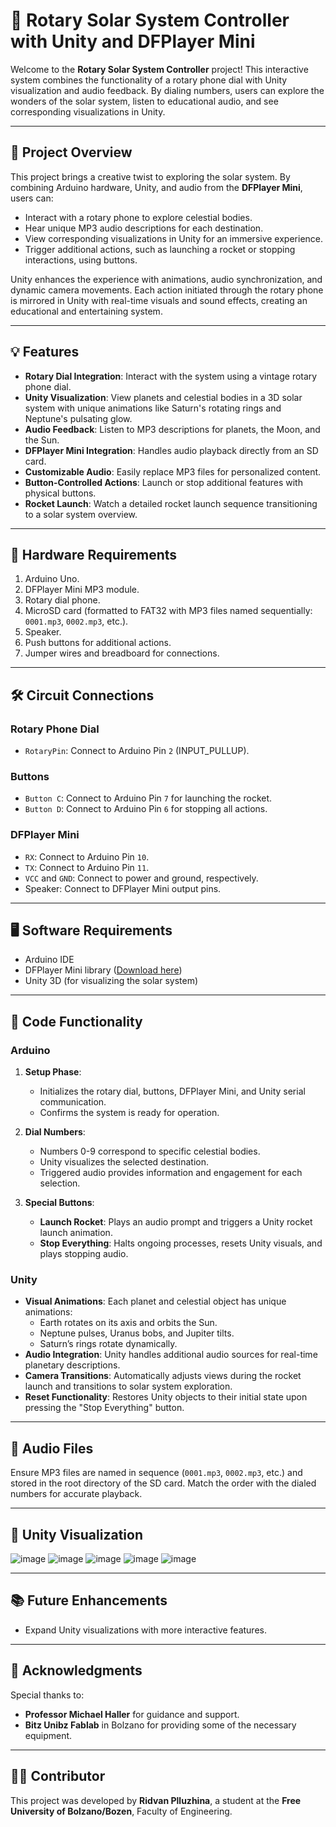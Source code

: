 # 🚀 Rotary Solar System Controller with Unity and DFPlayer Mini

Welcome to the **Rotary Solar System Controller** project! This interactive system combines the functionality of a rotary phone dial with Unity visualization and audio feedback. By dialing numbers, users can explore the wonders of the solar system, listen to educational audio, and see corresponding visualizations in Unity.

---

## 🎯 Project Overview

This project brings a creative twist to exploring the solar system. By combining Arduino hardware, Unity, and audio from the **DFPlayer Mini**, users can:
- Interact with a rotary phone to explore celestial bodies.
- Hear unique MP3 audio descriptions for each destination.
- View corresponding visualizations in Unity for an immersive experience.
- Trigger additional actions, such as launching a rocket or stopping interactions, using buttons.

Unity enhances the experience with animations, audio synchronization, and dynamic camera movements. Each action initiated through the rotary phone is mirrored in Unity with real-time visuals and sound effects, creating an educational and entertaining system.

---

## 💡 Features

- **Rotary Dial Integration**: Interact with the system using a vintage rotary phone dial.
- **Unity Visualization**: View planets and celestial bodies in a 3D solar system with unique animations like Saturn's rotating rings and Neptune's pulsating glow.
- **Audio Feedback**: Listen to MP3 descriptions for planets, the Moon, and the Sun.
- **DFPlayer Mini Integration**: Handles audio playback directly from an SD card.
- **Customizable Audio**: Easily replace MP3 files for personalized content.
- **Button-Controlled Actions**: Launch or stop additional features with physical buttons.
- **Rocket Launch**: Watch a detailed rocket launch sequence transitioning to a solar system overview.

---

## 🔧 Hardware Requirements

1. Arduino Uno.
2. DFPlayer Mini MP3 module.
3. Rotary dial phone.
4. MicroSD card (formatted to FAT32 with MP3 files named sequentially: `0001.mp3`, `0002.mp3`, etc.).
5. Speaker.
6. Push buttons for additional actions.
7. Jumper wires and breadboard for connections.

---

## 🛠️ Circuit Connections

### **Rotary Phone Dial**
- `RotaryPin`: Connect to Arduino Pin `2` (INPUT_PULLUP).
  
### **Buttons**
- `Button C`: Connect to Arduino Pin `7` for launching the rocket.
- `Button D`: Connect to Arduino Pin `6` for stopping all actions.

### **DFPlayer Mini**
- `RX`: Connect to Arduino Pin `10`.
- `TX`: Connect to Arduino Pin `11`.
- `VCC` and `GND`: Connect to power and ground, respectively.
- Speaker: Connect to DFPlayer Mini output pins.

---

## 🖥️ Software Requirements

- Arduino IDE
- DFPlayer Mini library ([Download here](https://github.com/DFRobot/DFRobotDFPlayerMini))
- Unity 3D (for visualizing the solar system)

---

## 📜 Code Functionality

### Arduino
1. **Setup Phase**:
   - Initializes the rotary dial, buttons, DFPlayer Mini, and Unity serial communication.
   - Confirms the system is ready for operation.

2. **Dial Numbers**:
   - Numbers 0-9 correspond to specific celestial bodies.
   - Unity visualizes the selected destination.
   - Triggered audio provides information and engagement for each selection.

3. **Special Buttons**:
   - **Launch Rocket**: Plays an audio prompt and triggers a Unity rocket launch animation.
   - **Stop Everything**: Halts ongoing processes, resets Unity visuals, and plays stopping audio.

### Unity
- **Visual Animations**: Each planet and celestial object has unique animations:
  - Earth rotates on its axis and orbits the Sun.
  - Neptune pulses, Uranus bobs, and Jupiter tilts.
  - Saturn’s rings rotate dynamically.
- **Audio Integration**: Unity handles additional audio sources for real-time planetary descriptions.
- **Camera Transitions**: Automatically adjusts views during the rocket launch and transitions to solar system exploration.
- **Reset Functionality**: Restores Unity objects to their initial state upon pressing the "Stop Everything" button.

---

## 🎵 Audio Files

Ensure MP3 files are named in sequence (`0001.mp3`, `0002.mp3`, etc.) and stored in the root directory of the SD card. Match the order with the dialed numbers for accurate playback.

---

## 🌌 Unity Visualization

![image](https://github.com/user-attachments/assets/7370e5bd-960e-4fb2-8004-79404bb58eea)
![image](https://github.com/user-attachments/assets/18d8c701-0c8d-42b5-8288-8f92362e2cf1)
![image](https://github.com/user-attachments/assets/bde72d57-ba99-42d2-9d1f-ab23c8b55276)
![image](https://github.com/user-attachments/assets/ad8c42dc-fdb6-434b-95df-fbfd0a065d8a)
![image](https://github.com/user-attachments/assets/09355251-ac35-4ffc-94cd-3406de085eba)

---

## 📚 Future Enhancements

- Expand Unity visualizations with more interactive features.


---

## 🤝 Acknowledgments

Special thanks to:
- **Professor Michael Haller** for guidance and support.
- **Bitz Unibz Fablab** in Bolzano for providing some of the necessary equipment.

---

## 👨‍🎓 Contributor

This project was developed by **Ridvan Plluzhina**, a student at the **Free University of Bolzano/Bozen**, Faculty of Engineering.






